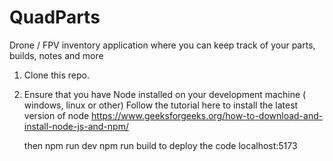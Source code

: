 # QuadParts
Drone / FPV inventory application where you can keep track of your parts, builds, notes and more

1. Clone this repo.
2. Ensure that you have Node installed on your development machine ( windows, linux or other)
   Follow the tutorial here to install the latest version of node https://www.geeksforgeeks.org/how-to-download-and-install-node-js-and-npm/

   then npm run dev
   npm run build to deploy the code
   localhost:5173

